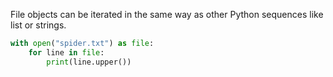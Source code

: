File objects can be iterated in the same way as other Python sequences like list or strings.

```python
with open("spider.txt") as file:
    for line in file:
        print(line.upper())
```
